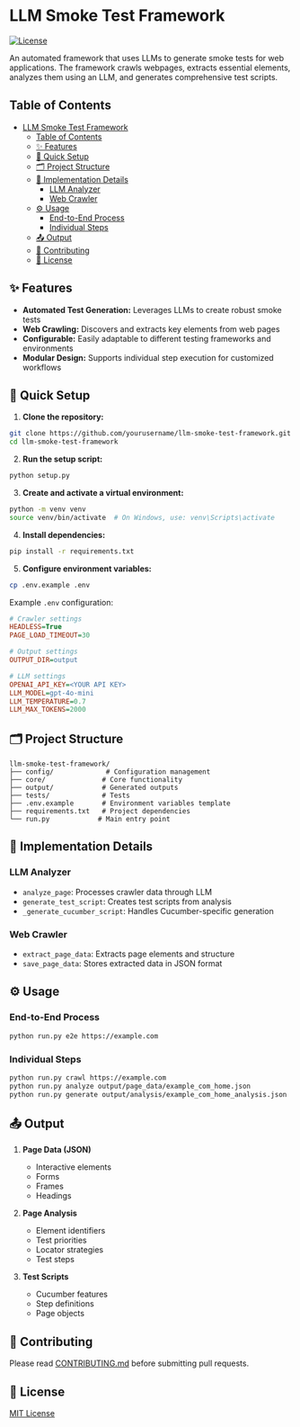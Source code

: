 # LLM Smoke Test Framework

[![License](https://img.shields.io/badge/License-MIT-blue.svg)](https://opensource.org/licenses/MIT)

An automated framework that uses LLMs to generate smoke tests for web applications. The framework crawls webpages, extracts essential elements, analyzes them using an LLM, and generates comprehensive test scripts.

## Table of Contents

- [LLM Smoke Test Framework](#llm-smoke-test-framework)
  - [Table of Contents](#table-of-contents)
  - [✨ Features](#-features)
  - [🚀 Quick Setup](#-quick-setup)
  - [🗂️ Project Structure](#️-project-structure)
  - [🔧 Implementation Details](#-implementation-details)
    - [LLM Analyzer](#llm-analyzer)
    - [Web Crawler](#web-crawler)
  - [⚙️ Usage](#️-usage)
    - [End-to-End Process](#end-to-end-process)
    - [Individual Steps](#individual-steps)
  - [📤 Output](#-output)
  - [🤝 Contributing](#-contributing)
  - [📜 License](#-license)

## ✨ Features

- **Automated Test Generation:** Leverages LLMs to create robust smoke tests
- **Web Crawling:** Discovers and extracts key elements from web pages
- **Configurable:** Easily adaptable to different testing frameworks and environments
- **Modular Design:** Supports individual step execution for customized workflows

## 🚀 Quick Setup

1. **Clone the repository:**

```bash
git clone https://github.com/yourusername/llm-smoke-test-framework.git
cd llm-smoke-test-framework
```

2. **Run the setup script:**

```bash
python setup.py
```

3. **Create and activate a virtual environment:**

```bash
python -m venv venv
source venv/bin/activate  # On Windows, use: venv\Scripts\activate
```

4. **Install dependencies:**

```bash
pip install -r requirements.txt
```

5. **Configure environment variables:**

```bash
cp .env.example .env
```

Example `.env` configuration:

```ini
# Crawler settings
HEADLESS=True
PAGE_LOAD_TIMEOUT=30

# Output settings
OUTPUT_DIR=output

# LLM settings
OPENAI_API_KEY=<YOUR API KEY>
LLM_MODEL=gpt-4o-mini
LLM_TEMPERATURE=0.7
LLM_MAX_TOKENS=2000
```

## 🗂️ Project Structure

```
llm-smoke-test-framework/
├── config/             # Configuration management
├── core/              # Core functionality
├── output/            # Generated outputs
├── tests/             # Tests
├── .env.example       # Environment variables template
├── requirements.txt   # Project dependencies
└── run.py            # Main entry point
```

## 🔧 Implementation Details

### LLM Analyzer

- `analyze_page`: Processes crawler data through LLM
- `generate_test_script`: Creates test scripts from analysis
- `_generate_cucumber_script`: Handles Cucumber-specific generation

### Web Crawler

- `extract_page_data`: Extracts page elements and structure
- `save_page_data`: Stores extracted data in JSON format

## ⚙️ Usage

### End-to-End Process

```bash
python run.py e2e https://example.com
```

### Individual Steps

```bash
python run.py crawl https://example.com
python run.py analyze output/page_data/example_com_home.json
python run.py generate output/analysis/example_com_home_analysis.json
```

## 📤 Output

1. **Page Data (JSON)**

   - Interactive elements
   - Forms
   - Frames
   - Headings

2. **Page Analysis**

   - Element identifiers
   - Test priorities
   - Locator strategies
   - Test steps

3. **Test Scripts**
   - Cucumber features
   - Step definitions
   - Page objects

## 🤝 Contributing

Please read [CONTRIBUTING.md](CONTRIBUTING.md) before submitting pull requests.

## 📜 License

[MIT License](LICENSE)
